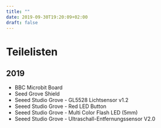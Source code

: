 ```yaml
---
title: ""
date: 2019-09-30T19:20:09+02:00
draft: false
---
```

# Teilelisten 


## 2019

- BBC Microbit Board
- Seed Grove Shield
- Seeed Studio Grove - GL5528 Lichtsensor v1.2
- Seeed Studio Grove - Red LED Button
- Seeed Studio Grove - Multi Color Flash LED (5mm)
- Seeed Studio Grove - Ultraschall-Entfernungssensor V2.0
